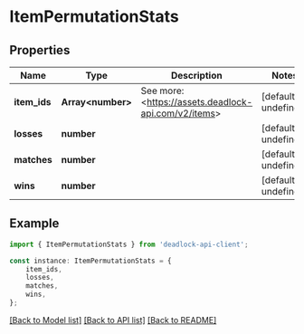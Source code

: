# ItemPermutationStats


## Properties

Name | Type | Description | Notes
------------ | ------------- | ------------- | -------------
**item_ids** | **Array&lt;number&gt;** | See more: &lt;https://assets.deadlock-api.com/v2/items&gt; | [default to undefined]
**losses** | **number** |  | [default to undefined]
**matches** | **number** |  | [default to undefined]
**wins** | **number** |  | [default to undefined]

## Example

```typescript
import { ItemPermutationStats } from 'deadlock-api-client';

const instance: ItemPermutationStats = {
    item_ids,
    losses,
    matches,
    wins,
};
```

[[Back to Model list]](../README.md#documentation-for-models) [[Back to API list]](../README.md#documentation-for-api-endpoints) [[Back to README]](../README.md)
